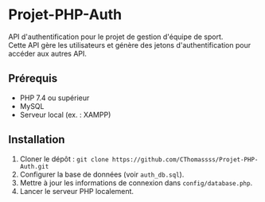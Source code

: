 # Projet-PHP-Auth

API d'authentification pour le projet de gestion d'équipe de sport.  
Cette API gère les utilisateurs et génère des jetons d'authentification pour accéder aux autres API.

## Prérequis
- PHP 7.4 ou supérieur
- MySQL
- Serveur local (ex. : XAMPP)

## Installation
1. Cloner le dépôt : `git clone https://github.com/CThomassss/Projet-PHP-Auth.git`
2. Configurer la base de données (voir `auth_db.sql`).
3. Mettre à jour les informations de connexion dans `config/database.php`.
4. Lancer le serveur PHP localement.